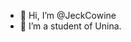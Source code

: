 - 👋 Hi, I’m @JeckCowine
- 👀 I’m a student of Unina.

<!---
JeckCowine/JeckCowine is a ✨ special ✨ repository because its `README.md` (this file) appears on your GitHub profile.
You can click the Preview link to take a look at your changes.
--->
